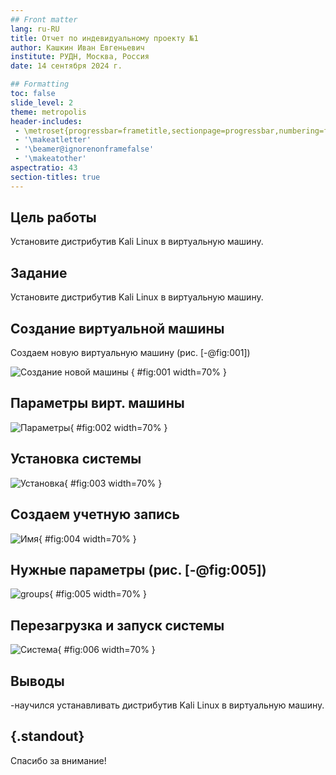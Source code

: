 ```yaml
---
## Front matter
lang: ru-RU
title: Отчет по индевидуальному проекту №1
author: Кашкин Иван Евгеньевич
institute: РУДН, Москва, Россия
date: 14 сентября 2024 г.

## Formatting
toc: false
slide_level: 2
theme: metropolis
header-includes: 
 - \metroset{progressbar=frametitle,sectionpage=progressbar,numbering=fraction}
 - '\makeatletter'
 - '\beamer@ignorenonframefalse'
 - '\makeatother'
aspectratio: 43
section-titles: true
---
```


## Цель работы 

Установите дистрибутив Kali Linux в виртуальную машину.

## Задание

Установите дистрибутив Kali Linux в виртуальную машину. 

## Создание виртуальной машины

Создаем новую виртуальную машину (рис. [-@fig:001])

![Создание новой машины](1.png)
{ #fig:001 width=70% }

## Параметры вирт. машины 

![Параметры](2.png){ #fig:002 width=70% }

## Установка системы 

![Установка](3.png){ #fig:003 width=70% }

## Создаем учетную запись

![Имя](4.png){ #fig:004 width=70% }

## Нужные параметры (рис. [-@fig:005])

![groups](5.png){ #fig:005 width=70% }


## Перезагрузка и запуск системы 

![Система](6.png){ #fig:006 width=70% }

## Выводы

-научился устанавливать дистрибутив Kali Linux в виртуальную машину.

## {.standout}

Спасибо за внимание!
